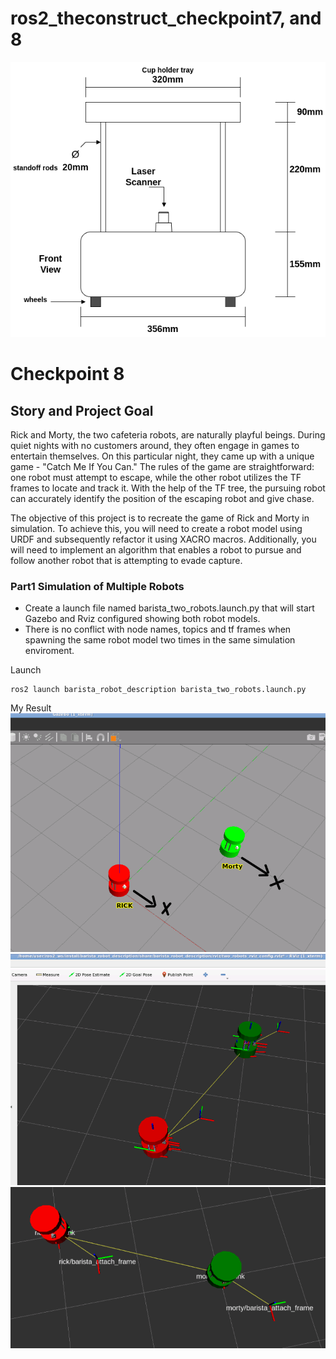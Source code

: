 # ros2_theconstruct_checkpoint7, and 8
![alt text](barista_robot_drawing.png)


# Checkpoint 8

## Story and Project Goal 
Rick and Morty, the two cafeteria robots, are naturally playful beings. During quiet nights with no customers around, they often engage in games to entertain themselves. On this particular night, they came up with a unique game - "Catch Me If You Can." The rules of the game are straightforward: one robot must attempt to escape, while the other robot utilizes the TF frames to locate and track it. With the help of the TF tree, the pursuing robot can accurately identify the position of the escaping robot and give chase.

The objective of this project is to recreate the game of Rick and Morty in simulation. To achieve this, you will need to create a robot model using URDF and subsequently refactor it using XACRO macros. Additionally, you will need to implement an algorithm that enables a robot to pursue and follow another robot that is attempting to evade capture.

### Part1 Simulation of Multiple Robots 

- Create a launch file named barista_two_robots.launch.py that will start Gazebo and Rviz configured showing both robot models.
- There is no conflict with node names, topics and tf frames when spawning the same robot model two times in the same simulation enviroment.

Launch
```
ros2 launch barista_robot_description barista_two_robots.launch.py
```

My Result
![alt text](barista_two_robots_gazebo.png)
![alt text](barista_two_robots_rviz.png)
![alt text](rick_morty_attach_frame.png)
